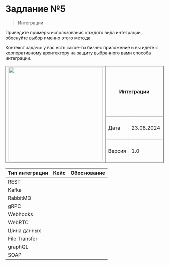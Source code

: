 # Задлание №5
> Интеграции

Приведите примеры использования каждого вида интеграции, обоснуйте выбор именно этого метода.

Контекст задачи: у вас есть какое-то бизнес приложение и вы идете к корпоративному архитектору на защиту выбранного вами способа интеграции.

<table width="1000" border="1">
<thead>
  <tr>
    <td rowspan="3"><img width="300px" src="https://github.com/user-attachments/assets/9d985eaa-c3fc-4ab3-b84c-4acbd7c1bbb2"></td>
    <td colspan="2" width="700"><p align="center"><b> Интеграции </b></p></td>
  </tr>
  <tr>
    <td>Дата</td>
    <td>23.08.2024</td>
  </tr>
  <tr>
    <td>Версия</td>
    <td>1.0</td>
  </tr>
</thead>
</table>


|Тип интеграции	|Кейс	|Обоснование|
|-|-|-|
|REST|||	
|Kafka|||	
|RabbitMQ|||	
|gRPC|||	
|Webhooks|||	
|WebRTC|||	
|Шина данных|||	
|File Transfer|||	
|graphQL|||	
|SOAP|||	
